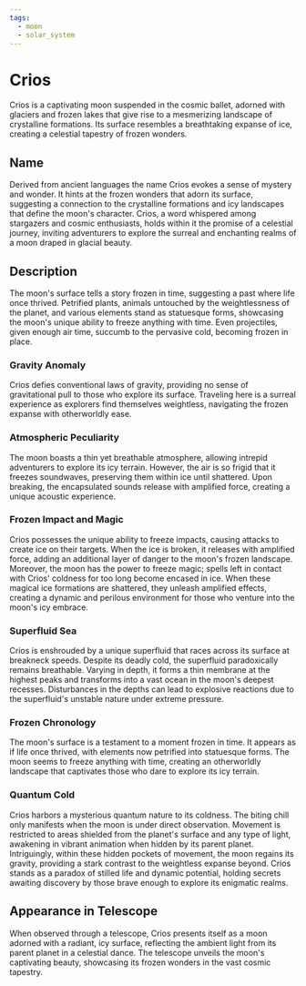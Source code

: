 ```yaml
---
tags:
  - moon
  - solar_system
---
```

# Crios

Crios is a captivating moon suspended in the cosmic ballet, adorned with glaciers and frozen lakes that give rise to a mesmerizing landscape of crystalline formations. Its surface resembles a breathtaking expanse of ice, creating a celestial tapestry of frozen wonders.

## Name

Derived from ancient languages the name Crios evokes a sense of mystery and wonder. It hints at the frozen wonders that adorn its surface, suggesting a connection to the crystalline formations and icy landscapes that define the moon's character. Crios, a word whispered among stargazers and cosmic enthusiasts, holds within it the promise of a celestial journey, inviting adventurers to explore the surreal and enchanting realms of a moon draped in glacial beauty.

## Description

The moon's surface tells a story frozen in time, suggesting a past where life once thrived. Petrified plants, animals untouched by the weightlessness of the planet, and various elements stand as statuesque forms, showcasing the moon's unique ability to freeze anything with time. Even projectiles, given enough air time, succumb to the pervasive cold, becoming frozen in place.

### Gravity Anomaly

Crios defies conventional laws of gravity, providing no sense of gravitational pull to those who explore its surface. Traveling here is a surreal experience as explorers find themselves weightless, navigating the frozen expanse with otherworldly ease.

### Atmospheric Peculiarity

The moon boasts a thin yet breathable atmosphere, allowing intrepid adventurers to explore its icy terrain. However, the air is so frigid that it freezes soundwaves, preserving them within ice until shattered. Upon breaking, the encapsulated sounds release with amplified force, creating a unique acoustic experience.

### Frozen Impact and Magic

Crios possesses the unique ability to freeze impacts, causing attacks to create ice on their targets. When the ice is broken, it releases with amplified force, adding an additional layer of danger to the moon's frozen landscape. Moreover, the moon has the power to freeze magic; spells left in contact with Crios' coldness for too long become encased in ice. When these magical ice formations are shattered, they unleash amplified effects, creating a dynamic and perilous environment for those who venture into the moon's icy embrace.

### Superfluid Sea

Crios is enshrouded by a unique superfluid that races across its surface at breakneck speeds. Despite its deadly cold, the superfluid paradoxically remains breathable. Varying in depth, it forms a thin membrane at the highest peaks and transforms into a vast ocean in the moon's deepest recesses. Disturbances in the depths can lead to explosive reactions due to the superfluid's unstable nature under extreme pressure.

### Frozen Chronology

The moon's surface is a testament to a moment frozen in time. It appears as if life once thrived, with elements now petrified into statuesque forms. The moon seems to freeze anything with time, creating an otherworldly landscape that captivates those who dare to explore its icy terrain.

### Quantum Cold

Crios harbors a mysterious quantum nature to its coldness. The biting chill only manifests when the moon is under direct observation. Movement is restricted to areas shielded from the planet's surface and any type of light, awakening in vibrant animation when hidden by its parent planet. Intriguingly, within these hidden pockets of movement, the moon regains its gravity, providing a stark contrast to the weightless expanse beyond. Crios stands as a paradox of stilled life and dynamic potential, holding secrets awaiting discovery by those brave enough to explore its enigmatic realms.



## Appearance in Telescope

When observed through a telescope, Crios presents itself as a moon adorned with a radiant, icy surface, reflecting the ambient light from its parent planet in a celestial dance. The telescope unveils the moon's captivating beauty, showcasing its frozen wonders in the vast cosmic tapestry.